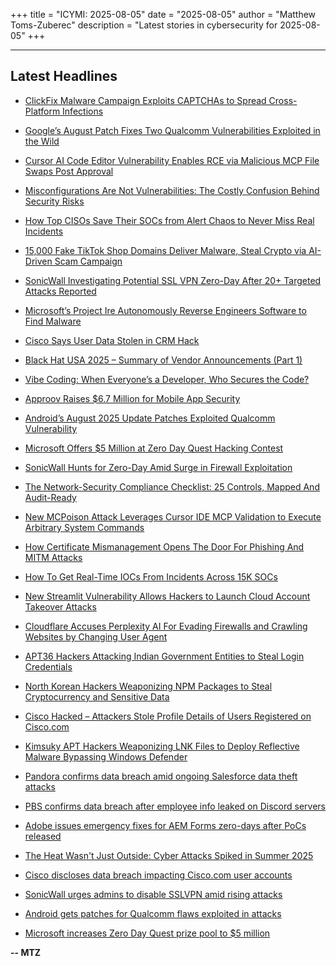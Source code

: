 +++
title = "ICYMI: 2025-08-05"
date = "2025-08-05"
author = "Matthew Toms-Zuberec"
description = "Latest stories in cybersecurity for 2025-08-05"
+++

---------------------------------------------------------------------------
## Latest Headlines
- [ClickFix Malware Campaign Exploits CAPTCHAs to Spread Cross-Platform Infections](https://thehackernews.com/2025/08/clickfix-malware-campaign-exploits.html)

- [Google’s August Patch Fixes Two Qualcomm Vulnerabilities Exploited in the Wild](https://thehackernews.com/2025/08/google-fixes-3-android-vulnerabilities.html)

- [Cursor AI Code Editor Vulnerability Enables RCE via Malicious MCP File Swaps Post Approval](https://thehackernews.com/2025/08/cursor-ai-code-editor-vulnerability.html)

- [Misconfigurations Are Not Vulnerabilities: The Costly Confusion Behind Security Risks](https://thehackernews.com/2025/08/misconfigurations-are-not.html)

- [How Top CISOs Save Their SOCs from Alert Chaos to Never Miss Real Incidents](https://thehackernews.com/2025/08/how-top-cisos-save-their-socs-from.html)

- [15,000 Fake TikTok Shop Domains Deliver Malware, Steal Crypto via AI-Driven Scam Campaign](https://thehackernews.com/2025/08/15000-fake-tiktok-shop-domains-deliver.html)

- [SonicWall Investigating Potential SSL VPN Zero-Day After 20+ Targeted Attacks Reported](https://thehackernews.com/2025/08/sonicwall-investigating-potential-ssl.html)

- [Microsoft’s Project Ire Autonomously Reverse Engineers Software to Find Malware](https://www.securityweek.com/microsofts-project-ire-autonomously-reverse-engineers-software-to-find-malware/)

- [Cisco Says User Data Stolen in CRM Hack](https://www.securityweek.com/cisco-says-user-data-stolen-in-crm-hack/)

- [Black Hat USA 2025 – Summary of Vendor Announcements (Part 1)](https://www.securityweek.com/black-hat-usa-2025-summary-of-vendor-announcements-part-1/)

- [Vibe Coding: When Everyone’s a Developer, Who Secures the Code?](https://www.securityweek.com/vibe-coding-when-everyones-a-developer-who-secures-the-code/)

- [Approov Raises $6.7 Million for Mobile App Security](https://www.securityweek.com/approov-raises-6-7-million-for-mobile-app-security/)

- [Android’s August 2025 Update Patches Exploited Qualcomm Vulnerability](https://www.securityweek.com/androids-august-2025-update-patches-exploited-qualcomm-vulnerability/)

- [Microsoft Offers $5 Million at Zero Day Quest Hacking Contest](https://www.securityweek.com/microsoft-offers-5-million-at-zero-day-quest-hacking-contest/)

- [SonicWall Hunts for Zero-Day Amid Surge in Firewall Exploitation](https://www.securityweek.com/sonicwall-hunts-for-zero-day-amid-surge-in-firewall-exploitation/)

- [The Network-Security Compliance Checklist: 25 Controls, Mapped And Audit-Ready](https://cybersecuritynews.com/network-security-compliance-checklist/)

- [New MCPoison Attack Leverages Cursor IDE MCP Validation to Execute Arbitrary System Commands](https://cybersecuritynews.com/mcpoison-attack/)

- [How Certificate Mismanagement Opens The Door For Phishing And MITM Attacks](https://cybersecuritynews.com/how-certificate-mismanagement-opens-the-door-for-phishing-and-mitm-attacks/)

- [How To Get Real-Time IOCs From Incidents Across 15K SOCs](https://cybersecuritynews.com/how-to-get-real-time-iocs-from-incidents-across-15k-socs/)

- [New Streamlit Vulnerability Allows Hackers to Launch Cloud Account Takeover Attacks](https://cybersecuritynews.com/streamlit-vulnerability/)

- [Cloudflare Accuses Perplexity AI For Evading Firewalls and Crawling Websites by Changing User Agent](https://cybersecuritynews.com/cloudflare-accuses-perplexity-ai-for-evading-firewalls/)

- [APT36 Hackers Attacking Indian Government Entities to Steal Login Credentials](https://cybersecuritynews.com/apt36-hackers-attacking-indian-government-entities/)

- [North Korean Hackers Weaponizing NPM Packages to Steal Cryptocurrency and Sensitive Data](https://cybersecuritynews.com/north-korean-hackers-weaponizing-npm-packages/)

- [Cisco Hacked – Attackers Stole Profile Details of Users Registered on Cisco.com](https://cybersecuritynews.com/cisco-hacked-users-data/)

- [Kimsuky APT Hackers Weaponizing LNK Files to Deploy Reflective Malware Bypassing Windows Defender](https://cybersecuritynews.com/kimsuky-apt-hackers-weaponizing-lnk-files/)

- [Pandora confirms data breach amid ongoing Salesforce data theft attacks](https://www.bleepingcomputer.com/news/security/pandora-confirms-data-breach-amid-ongoing-salesforce-data-theft-attacks/)

- [PBS confirms data breach after employee info leaked on Discord servers](https://www.bleepingcomputer.com/news/security/pbs-confirms-data-breach-after-employee-info-leaked-on-discord-servers/)

- [Adobe issues emergency fixes for AEM Forms zero-days after PoCs released](https://www.bleepingcomputer.com/news/security/adobe-issues-emergency-fixes-for-aem-forms-zero-days-after-pocs-released/)

- [The Heat Wasn't Just Outside: Cyber Attacks Spiked in Summer 2025](https://www.bleepingcomputer.com/news/security/the-heat-wasnt-just-outside-cyber-attacks-spiked-in-summer-2025/)

- [Cisco discloses data breach impacting Cisco.com user accounts](https://www.bleepingcomputer.com/news/security/cisco-discloses-data-breach-impacting-ciscocom-user-accounts/)

- [SonicWall urges admins to disable SSLVPN amid rising attacks](https://www.bleepingcomputer.com/news/security/sonicwall-urges-admins-to-disable-sslvpn-amid-rising-attacks/)

- [Android gets patches for Qualcomm flaws exploited in attacks](https://www.bleepingcomputer.com/news/security/android-gets-patches-for-qualcomm-flaws-exploited-in-attacks/)

- [Microsoft increases Zero Day Quest prize pool to $5 million](https://www.bleepingcomputer.com/news/microsoft/microsoft-announces-5-million-prize-pool-for-zero-day-quest-hacking-contest/)

**-- MTZ**